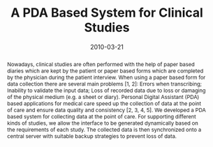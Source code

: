 ---
abstract: 'Nowadays, clinical studies are often performed with the help of paper based
  diaries which are kept by the patient or paper based forms which are completed by
  the physician during the patient interview. When using a paper based form for data
  collection there are several main problems [1, 2]: Errors when transcribing; Inability
  to validate the input data; Loss of recorded data due to loss or damaging of the
  physical medium (e.g. a sheet or diary). Personal Digital Assistant (PDA) based
  applications for medical care speed up the collection of data at the point of care
  and ensure data quality and consistency [2, 3, 4, 5]. We developed a PDA based system
  for collecting data at the point of care. For supporting different kinds of studies,
  we allow the interface to be generated dynamically based on the requirements of
  each study. The collected data is then synchronized onto a central server with suitable
  backup strategies to prevent loss of data.'
authors:
- Wolfgang Schramm
- Harald Köstinger
- Thomas Grechenig
date: '2010-03-21'
featured: false
links:
- name: Publik
  url: https://publik.tuwien.ac.at/showentry.php?ID=194250&lang=2
publication: 'Talk: 1st IEEE-AMA Medical Technology Conference on Individualized Healthcare,
  Washington, USA; 03-21-2010 - 03-23-2010; in: "Proceedings of the 1st IEEE-AMA Medical
  Technology Conference on Individualized Healthcare", (2010), 1 pages'
publication_types:
- '1'
publishDate: '2010-03-21'
title: A PDA Based System for Clinical Studies
url_pdf: ''
---